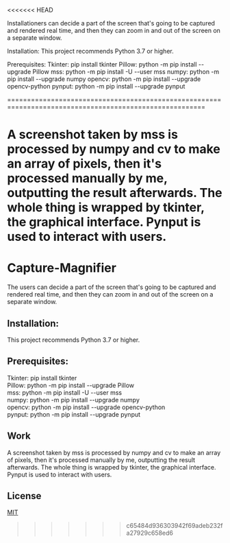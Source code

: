 <<<<<<< HEAD

Installationers can decide a part of the screen that's going to be captured and rendered real time, and then they can zoom in and out of the screen on a separate window.

Installation: This project recommends Python 3.7 or higher.

Prerequisites: Tkinter: pip install tkinter Pillow: python -m pip install --upgrade Pillow mss: python -m pip install -U --user mss numpy: python -m pip install --upgrade numpy opencv: python -m pip install --upgrade opencv-python pynput: python -m pip install --upgrade pynput

========================================================================================================

A screenshot taken by mss is processed by numpy and cv to make an array of pixels, then it's processed manually by me, outputting the result afterwards. The whole thing is wrapped by tkinter, the graphical interface. Pynput is used to interact with users.
=======
# Capture-Magnifier

The users can decide a part of the screen that's going to be captured and rendered real time, and then they can zoom in and out of the screen on a separate window.

## Installation: 

This project recommends Python 3.7 or higher.

## Prerequisites:
Tkinter: pip install tkinter  
Pillow: python -m pip install --upgrade Pillow  
mss: python -m pip install -U --user mss  
numpy: python -m pip install --upgrade numpy  
opencv: python -m pip install --upgrade opencv-python  
pynput: python -m pip install --upgrade pynput  

## Work

A screenshot taken by mss is processed by numpy and cv to make an array of pixels, then it's processed manually by me, outputting the result afterwards.
The whole thing is wrapped by tkinter, the graphical interface. Pynput is used to interact with users.


## License
[MIT](https://choosealicense.com/licenses/mit/)
>>>>>>> c65484d936303942f69adeb232fa27929c658ed6
